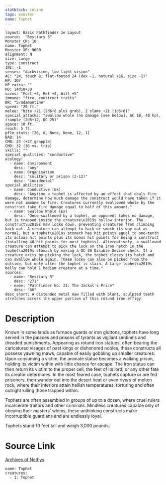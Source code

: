 ```yaml
---
statblock: inline
tags: monster
name: Tophet
---
```

```statblock
layout: Basic Pathfinder 1e Layout
source:  "Bestiary 3"
Monster_CR: 10
name: Tophet
Monster_XP: 9600
alignment: N
size: Large
type: construct
INI: -1
senses: "darkvision, low-light vision"
AC: "24, touch 8, flat-footed 24 (dex -1, natural +16, size -1)"
HP: 107
HP_extra: ""
HD: 14d10+30
saves: "Fort +4, Ref +3, Will +5"
immune: "fire, construct traits"
DR: "5/adamantine"
speed: "20 ft."
melee: "bite +21 (2d6+8 plus grab), 2 slams +21 (1d6+8)"
special_attacks: "swallow whole (no damage [see below], AC 18, 40 hp), trample (2d6+12, DC 25)"
space: 10 ft.
reach: 5 ft.
pf1e_stats: [26, 8, None, None, 12, 1]
BAB: 14
CMB: 23 (+27 grapple)
CMD: 32 (36 vs. trip)
skills: ""
special_qualities: "conductive"
ecology:
  - name: Environment
    desc: "any"
  - name: Organisation
    desc: "solitary or prison (2-12)"
    desc: "incidental"
special_abilities:
  - name: Conductive (Ex)
    desc: "Anytime a tophet is affected by an effect that deals fire damage, determine how much damage the construct would have taken if it were not immune to fire. Creatures currently swallowed whole by the construct take fire damage equal to half of this amount."
  - name: Swallow Whole (Ex)
    desc: "Once swallowed by a tophet, an opponent takes no damage, but is trapped inside the creature\u2019s hollow interior. The construct\u2019s maw locks down, preventing creatures from climbing back out. A creature can attempt to hack or smash its way out as normal, but a tophet\u2019s stomach has hit points equal to one-tenth its actual hit points plus its bonus hit points for being a construct (totalling 40 hit points for most tophets). Alternatively, a swallowed creature can attempt to pick the lock on the iron hatch in the tophet\u2019s stomach by making a DC 30 Disable Device check. If a creature exits by picking the lock, the tophet closes its hatch and can swallow whole again. These locks can also be picked from the outside, but only after the tophet is slain. A Large tophet\u2019s belly can hold 1 Medium creature at a time."
sources:
  - name: "Bestiary 3"
    desc: "271"
  - name: "Pathfinder No. 21: The Jackal's Price"
    desc: "86"
desc_short: A distended metal maw filled with blunt, sculpted teeth stretches across the upper portion of this rotund iron effigy.
```
# Description
Known in some lands as furnace guards or iron gluttons, tophets have long served in the palaces and prisons of tyrants as vigilant sentinels and dreaded punishments. Appearing as rotund iron statues, often bearing the caricatured visages of past kings or dishonored nobles, these constructs all possess yawning maws, capable of easily gobbling up smaller creatures. Upon consuming a victim, the animate statue becomes a walking prison, holding its victim within with little chance for escape. The iron statue can then return its victim to the proper cell, the feet of its lord, or any other fate its creator determines. In the most feared case, tophets capture or are fed prisoners, then wander out into the desert heat or even rivers of molten rock, where their interiors attain hellish temperatures, torturing and often outright killing those trapped within.

Tophets are often assembled in groups of up to a dozen, where cruel rulers incarcerate traitors and other criminals. Mindless creatures capable only of obeying their masters’ whims, these unthinking constructs make incorruptible guardians and are endlessly loyal.

Tophets stand 10 feet tall and weigh 3,000 pounds.
# Source Link
[Archives of Nethys](https://aonprd.com/MonsterDisplay.aspx?ItemName=Tophet)
```encounter-table
name: Tophet
creatures:
  - 1: Tophet
```
